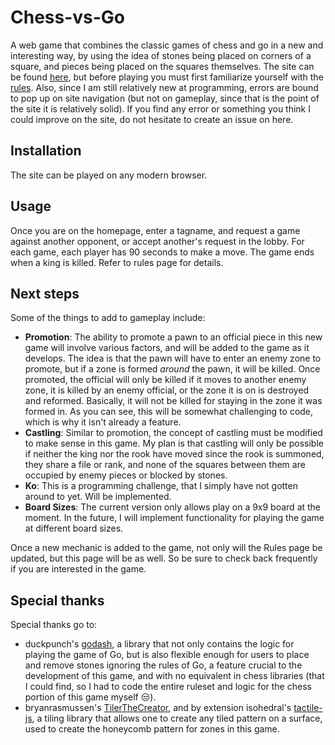 # Chess-vs-Go
A web game that combines the classic games of chess and go in a new and interesting way, by using the idea of stones being placed on corners of a square, and pieces being placed on the squares themselves. The site can be found [here](https://protected-ravine-01841.herokuapp.com/), but before playing you must first familiarize yourself with the [rules](https://protected-ravine-01841.herokuapp.com/rules.html). Also, since I am still relatively new at programming, errors are bound to pop up on site navigation (but not on gameplay, since that is the point of the site it is relatively solid). If you find any error or something you think I could improve on the site, do not hesitate to create an issue on here.

## Installation
The site can be played on any modern browser.

## Usage
Once you are on the homepage, enter a tagname, and request a game against another opponent, or accept another's request in the lobby. For each game, each player has 90 seconds to make a move. The game ends when a king is killed. Refer to rules page for details.

## Next steps
Some of the things to add to gameplay include:
- **Promotion**: The ability to promote a pawn to an official piece in this new game will involve various factors, and will be added to the game as it develops. The idea is that the pawn will have to enter an enemy zone to promote, but if a zone is formed _around_ the pawn, it will be killed. Once promoted, the official will only be killed if it moves to another enemy zone, it is killed by an enemy official, or the zone it is on is destroyed and reformed. Basically, it will not be killed for staying in the zone it was formed in. As you can see, this will be somewhat challenging to code, which is why it isn't already a feature. 
- **Castling**: Similar to promotion, the concept of castling must be modified to make sense in this game. My plan is that castling will only be possible if neither the king nor the rook have moved since the rook is summoned, they share a file or rank, and none of the squares between them are occupied by enemy pieces or blocked by stones.
- **Ko**: This is a programming challenge, that I simply have not gotten around to yet. Will be implemented.
- **Board Sizes**: The current version only allows play on a 9x9 board at the moment. In the future, I will implement functionality for playing the game at different board sizes.

Once a new mechanic is added to the game, not only will the Rules page be updated, but this page will be as well. So be sure to check back frequently if you are interested in the game.

## Special thanks
Special thanks go to:
- duckpunch's [godash](https://github.com/duckpunch/godash/), a library that not only contains the logic for playing the game of Go, but is also flexible enough for users to place and remove stones ignoring the rules of Go, a feature crucial to the development of this game, and with no equivalent in chess libraries (that I could find, so I had to code the entire ruleset and logic for the chess portion of this game myself :unamused:).
- bryanrasmussen's [TilerTheCreator](https://github.com/bryanrasmussen/TilerTheCreator), and by extension isohedral's [tactile-js](https://github.com/isohedral/tactile-js), a tiling library that allows one to create any tiled pattern on a surface, used to create the honeycomb pattern for zones in this game.

